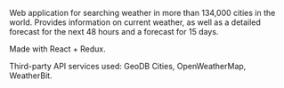 <p>Web application for searching weather in more than 134,000 cities in the world. Provides
information on current weather, as well as a detailed forecast for the next 48 hours and a
forecast for 15 days.</p>
<p>Made with React + Redux.</p>
<p>Third-party API services used: GeoDB Cities, OpenWeatherMap, WeatherBit.</p>
